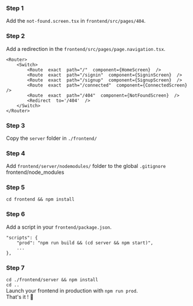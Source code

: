 ### Step 1
Add the `not-found.screen.tsx` in `frontend/src/pages/404`.

### Step 2
Add a redirection in the `frontend/src/pages/page.navigation.tsx`.
```
<Router>
	<Switch>
		<Route  exact  path="/"  component={HomeScreen}  />
		<Route  exact  path="/signin"  component={SigninScreen}  />
		<Route  exact  path="/signup"  component={SignupScreen}  />
		<Route  exact  path="/connected"  component={ConnectedScreen}  />
		<Route  exact  path="/404"  component={NotFoundScreen}  />
		<Redirect  to='/404'  />
	</Switch>
</Router>
```
### Step 3
Copy the `server` folder in `./frontend/`

### Step 4
Add `frontend/server/nodemodules/` folder to the global `.gitignore` <br/>
frontend/node_modules

### Step 5
`cd frontend && npm install`

### Step 6
Add a script in your `frontend/package.json`.
```
"scripts": {
	"prod": "npm run build && (cd server && npm start)",
	...
},
```
### Step 7
`cd ./frontend/server && npm install` <br/>
`cd ..` <br/>
Launch your frontend in production with `npm run prod`. <br/>
That's it ! :rocket: